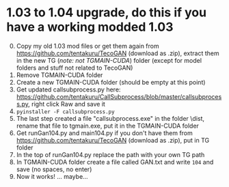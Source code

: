 # 1.03 to 1.04 upgrade, do this if you have a working modded 1.03

0. Copy my old 1.03 mod files or get them again from https://github.com/tentakuru/TecoGAN (download as .zip), extract them in the new TG (*note: not TGMAIN-CUDA*) folder (except for model folders and stuff not related to TecoGAN)
2. Remove TGMAIN-CUDA folder
3. Create a new TGMAIN-CUDA folder (should be empty at this point)
1. Get updated callsubprocess.py here: https://github.com/tentakuru/CallSubprocess/blob/master/callsubprocess.py, right click Raw and save it
2. `pyinstaller -F callsubprocess.py`
3. The last step created a file "callsubprocess.exe" in the folder \dist\, rename that file to tgmain.exe, put it in the TGMAIN-CUDA folder
4. Get runGan104.py and main104.py if you don't have them from https://github.com/tentakuru/TecoGAN (download as .zip), put in TG folder
5. In the top of runGan104.py replace the path with your own TG path
6. In TGMAIN-CUDA folder create a file called GAN.txt and write `104` and save (no spaces, no enter)
7. Now it works! ... maybe...
